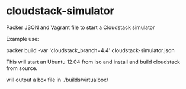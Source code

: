 cloudstack-simulator
====================

Packer JSON and Vagrant file to start a Cloudstack simulator


Example use:

packer build -var 'cloudstack_branch=4.4' cloudstack-simulator.json 

This will start an Ubuntu 12.04 from iso and install and build cloudstack from source.

will output a box file in ./builds/virtualbox/



